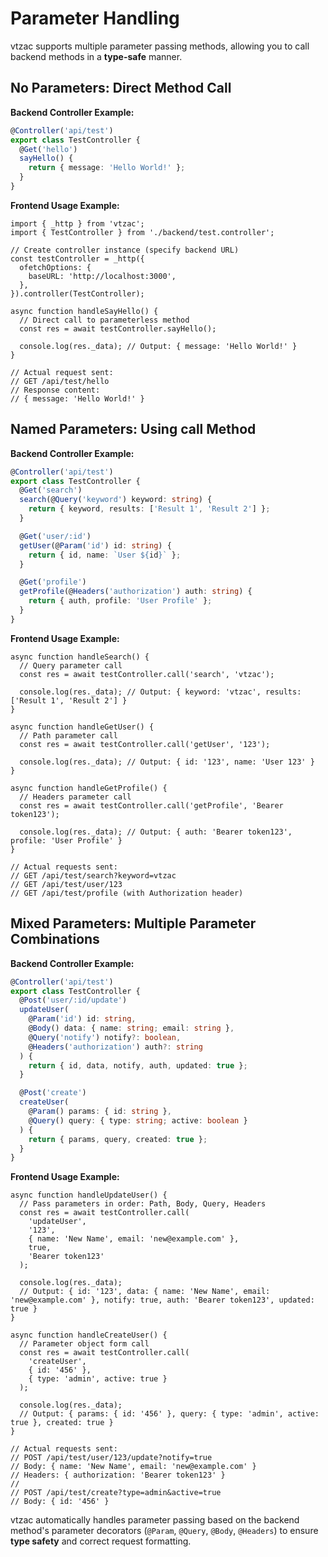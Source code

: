 # Parameter Handling

vtzac supports multiple parameter passing methods, allowing you to call backend methods in a **type-safe** manner.

## No Parameters: Direct Method Call

**Backend Controller Example:**

```typescript
@Controller('api/test')
export class TestController {
  @Get('hello')
  sayHello() {
    return { message: 'Hello World!' };
  }
}
```

**Frontend Usage Example:**

```tsx
import { _http } from 'vtzac';
import { TestController } from './backend/test.controller';

// Create controller instance (specify backend URL)
const testController = _http({
  ofetchOptions: {
    baseURL: 'http://localhost:3000',
  },
}).controller(TestController);

async function handleSayHello() {
  // Direct call to parameterless method
  const res = await testController.sayHello();

  console.log(res._data); // Output: { message: 'Hello World!' }
}
```

```
// Actual request sent:
// GET /api/test/hello
// Response content:
// { message: 'Hello World!' }
```

## Named Parameters: Using call Method

**Backend Controller Example:**

```typescript
@Controller('api/test')
export class TestController {
  @Get('search')
  search(@Query('keyword') keyword: string) {
    return { keyword, results: ['Result 1', 'Result 2'] };
  }

  @Get('user/:id')
  getUser(@Param('id') id: string) {
    return { id, name: `User ${id}` };
  }

  @Get('profile')
  getProfile(@Headers('authorization') auth: string) {
    return { auth, profile: 'User Profile' };
  }
}
```

**Frontend Usage Example:**

```tsx
async function handleSearch() {
  // Query parameter call
  const res = await testController.call('search', 'vtzac');

  console.log(res._data); // Output: { keyword: 'vtzac', results: ['Result 1', 'Result 2'] }
}

async function handleGetUser() {
  // Path parameter call
  const res = await testController.call('getUser', '123');

  console.log(res._data); // Output: { id: '123', name: 'User 123' }
}

async function handleGetProfile() {
  // Headers parameter call
  const res = await testController.call('getProfile', 'Bearer token123');

  console.log(res._data); // Output: { auth: 'Bearer token123', profile: 'User Profile' }
}
```

```
// Actual requests sent:
// GET /api/test/search?keyword=vtzac
// GET /api/test/user/123
// GET /api/test/profile (with Authorization header)
```

## Mixed Parameters: Multiple Parameter Combinations

**Backend Controller Example:**

```typescript
@Controller('api/test')
export class TestController {
  @Post('user/:id/update')
  updateUser(
    @Param('id') id: string,
    @Body() data: { name: string; email: string },
    @Query('notify') notify?: boolean,
    @Headers('authorization') auth?: string
  ) {
    return { id, data, notify, auth, updated: true };
  }

  @Post('create')
  createUser(
    @Param() params: { id: string },
    @Query() query: { type: string; active: boolean }
  ) {
    return { params, query, created: true };
  }
}
```

**Frontend Usage Example:**

```tsx
async function handleUpdateUser() {
  // Pass parameters in order: Path, Body, Query, Headers
  const res = await testController.call(
    'updateUser',
    '123',
    { name: 'New Name', email: 'new@example.com' },
    true,
    'Bearer token123'
  );

  console.log(res._data);
  // Output: { id: '123', data: { name: 'New Name', email: 'new@example.com' }, notify: true, auth: 'Bearer token123', updated: true }
}

async function handleCreateUser() {
  // Parameter object form call
  const res = await testController.call(
    'createUser',
    { id: '456' },
    { type: 'admin', active: true }
  );

  console.log(res._data);
  // Output: { params: { id: '456' }, query: { type: 'admin', active: true }, created: true }
}
```

```
// Actual requests sent:
// POST /api/test/user/123/update?notify=true
// Body: { name: 'New Name', email: 'new@example.com' }
// Headers: { authorization: 'Bearer token123' }
//
// POST /api/test/create?type=admin&active=true
// Body: { id: '456' }
```

vtzac automatically handles parameter passing based on the backend method's parameter decorators (`@Param`, `@Query`, `@Body`, `@Headers`) to ensure **type safety** and correct request formatting.
